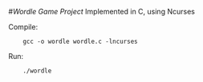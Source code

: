 #_Wordle Game Project_
Implemented in C, using Ncurses

Compile:
```
	gcc -o wordle wordle.c -lncurses
```

Run:
```
	./wordle
```
